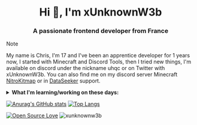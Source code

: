 <h1 align="center">Hi 👋, I'm xUnknownW3b</h1>
<h3 align="center">A passionate frontend developer from France</h3>

> [!NOTE]
> My name is Chris, I'm 17 and I've been an apprentice developer for 1 years now, I started with Minecraft and Discord Tools, then I tried new things, I'm available on discord under the nickname uhqc or on Twitter with xUnknownW3b.
You can also find me on my discord server Minecraft [NitroKitmap](https://discord.gg/nitroktimap) or in [DataSeeker](https://www.google.com/) support.

<details>
 <summary><strong>What I'm learning/working on these days:</strong></summary>
   [![Top Langs](https://github-readme-stats.vercel.app/api/top-langs/?username=xUnknownW3b&layout=donut)](https://github.com/xUnknownW3b/github-readme-stats)
</details>


[![Anurag's GitHub stats](https://github-readme-stats.vercel.app/api?username=xUnknownW3b)](https://github.com/xUnknownW3b/github-readme-stats)
[![Top Langs](https://github-readme-stats.vercel.app/api/top-langs/?username=xUnknownW3b&layout=donut)](https://github.com/xUnknownW3b/github-readme-stats)

<p>

[![Open Source Love](https://badges.frapsoft.com/os/v1/open-source.svg?v=103)](https://github.com/ellerbrock/open-source-badges/) <img src="https://komarev.com/ghpvc/?username=xunknownw3b&label=Profile%20views&color=0e75b6&style=flat" alt="xunknownw3b" />
